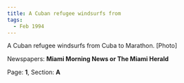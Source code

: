 ```yaml
---  
title: A Cuban refugee windsurfs from  
tags:  
  - Feb 1994  
---  
```

  
A Cuban refugee windsurfs from Cuba to Marathon. [Photo]  
  
Newspapers: **Miami Morning News or The Miami Herald**  
  
Page: **1**, Section: **A** 
